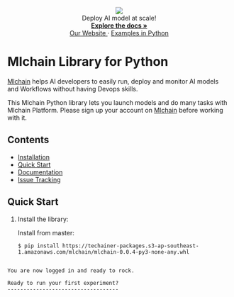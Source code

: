 <p align="center">
  <a href="https://mlchain.ml" target="_blank">
    <img src="https://i.imgur.com/oAMint7l.png" target="_blank" />
  </a><br>
  Deploy AI model at scale! <br>
  <a href="https://mlchain.ml/documentation/python/getting-started/" target="_blank">
    <strong> Explore the docs » </strong>
  </a> <br>
  <a href="https://mlchain.ml" target="_blank"> Our Website </a>
    ·
  <a href="https://github.com/techainer/examples-python" target="_blank"> Examples in Python </a>
</p>

# Mlchain Library for Python

[Mlchain](https://mlchain.ml) helps AI developers to easily run, deploy and monitor AI models and Workflows without having Devops skills.

This Mlchain Python library lets you launch models and do many tasks with Mlchain Platform. Please sign up your account on [Mlchain](https://mlchain.ml) before working with it.

## Contents

- [Installation]()
- [Quick Start]()
- [Documentation]()
- [Issue Tracking]()

## Quick Start

1.  Install the library:

    Install from master:

    ```
    $ pip install https://techainer-packages.s3-ap-southeast-1.amazonaws.com/mlchain/mlchain-0.0.4-py3-none-any.whl
    ```

<!-- 2.  Visit [mlchain.ml](https://www.mlchain.ml/) and create a free
    account by clicking the `SIGN UP` button.

3.  Login with the cli by typing:

```
$ mlchain login  -->

```

You are now logged in and ready to rock.

Ready to run your first experiment?
-----------------------------------
```
